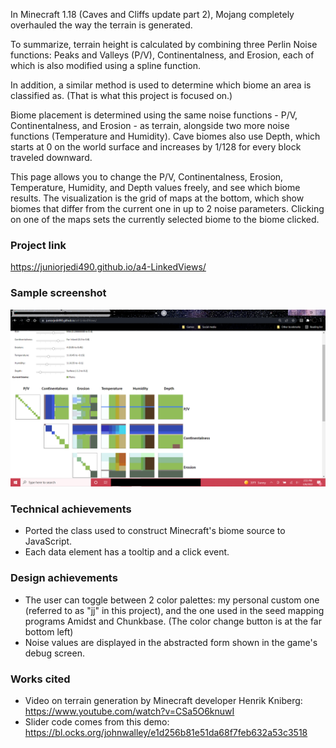 In Minecraft 1.18 (Caves and Cliffs update part 2), Mojang completely overhauled the way the terrain is generated.

To summarize, terrain height is calculated by combining three Perlin Noise functions: Peaks and Valleys (P/V), Continentalness, and Erosion, each of which is also modified using a spline function.

In addition, a similar method is used to determine which biome an area is classified as. (That is what this project is focused on.)

Biome placement is determined using the same noise functions - P/V, Continentalness, and Erosion - as terrain, alongside two more noise functions (Temperature and Humidity). Cave biomes also use Depth, which starts at 0 on the world surface and increases by 1/128 for every block traveled downward.

This page allows you to change the P/V, Continentalness, Erosion, Temperature, Humidity, and Depth values freely, and see which biome results. The visualization is the grid of maps at the bottom, which show biomes that differ from the current one in up to 2 noise parameters. Clicking on one of the maps sets the currently selected biome to the biome clicked.

### Project link
https://juniorjedi490.github.io/a4-LinkedViews/

### Sample screenshot

![Screenie](sample_screenshot.png)

### Technical achievements
- Ported the class used to construct Minecraft's biome source to JavaScript.
- Each data element has a tooltip and a click event.

### Design achievements
- The user can toggle between 2 color palettes: my personal custom one (referred to as "jj" in this project), and the one used in the seed mapping programs Amidst and Chunkbase. (The color change button is at the far bottom left)
- Noise values are displayed in the abstracted form shown in the game's debug screen.

### Works cited
- Video on terrain generation by Minecraft developer Henrik Kniberg: https://www.youtube.com/watch?v=CSa5O6knuwI
- Slider code comes from this demo: https://bl.ocks.org/johnwalley/e1d256b81e51da68f7feb632a53c3518
